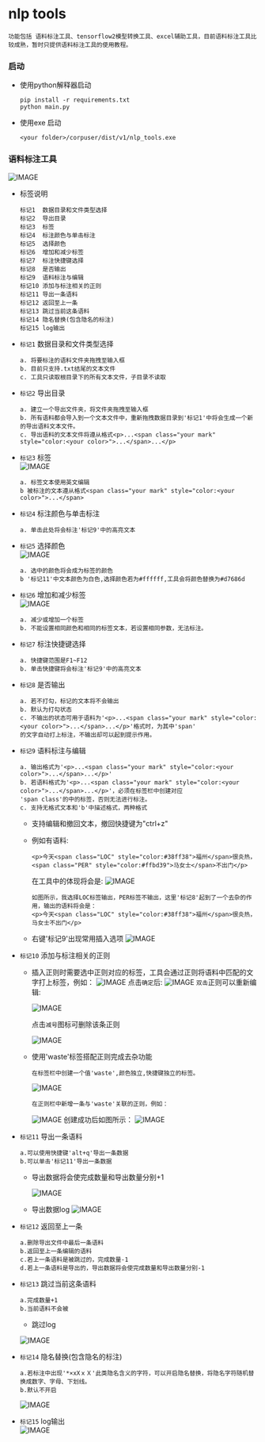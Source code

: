 # nlp tools 
```
功能包括 语料标注工具、tensorflow2模型转换工具、excel辅助工具，目前语料标注工具比较成熟，暂时只提供语料标注工具的使用教程。
```
### 启动

* 使用python解释器启动
    ```
    pip install -r requirements.txt
    python main.py
    ```
* 使用exe 启动
    ```
    <your folder>/corpuser/dist/v1/nlp_tools.exe
    ```

### 语料标注工具
![IMAGE](https://raw.githubusercontent.com/jggisnb/project_images/main/corpuser/md_image/instruction.png)

* 标签说明
    ```
    标记1  数据目录和文件类型选择    
    标记2  导出目录     
    标记3  标签
    标记4  标注颜色与单击标注       
    标记5  选择颜色     
    标记6  增加和减少标签         
    标记7  标注快捷键选择           
    标记8  是否输出
    标记9  语料标注与编辑
    标记10 添加与标注相关的正则
    标记11 导出一条语料
    标记12 返回至上一条
    标记13 跳过当前这条语料
    标记14 隐名替换(包含隐名的标注)
    标记15 log输出
    ```
* `标记1`   数据目录和文件类型选择 
    ```
    a. 将要标注的语料文件夹拖拽至输入框
    b. 目前只支持.txt结尾的文本文件
    c. 工具只读取根目录下的所有文本文件，子目录不读取
    ```   
* `标记2`   导出目录    
    ```
    a. 建立一个导出文件夹，将文件夹拖拽至输入框
    b. 所有语料都会导入到一个文本文件中，重新拖拽数据目录到'标记1'中将会生成一个新的导出语料文本文件。
    c. 导出语料的文本文件将遵从格式<p>...<span class="your mark" style="color:<your color>">...</span>...</p>
    ```
* `标记3`   标签    
    ![IMAGE](https://raw.githubusercontent.com/jggisnb/project_images/main/corpuser/md_image/mark_desc.png)
    
    ```
    a. 标签文本使用英文编辑
    b 被标注的文本遵从格式<span class="your mark" style="color:<your color>">...</span>
    ```
* `标记4`   标注颜色与单击标注    
    ```
    a. 单击此处将会标注'标记9'中的高亮文本
    ```
* `标记5`   选择颜色    
    ![IMAGE](https://raw.githubusercontent.com/jggisnb/project_images/main/corpuser/md_image/select_color.png)
    ```
    a. 选中的颜色将会成为标签的颜色
    b '标记11'中文本颜色为白色,选择颜色若为#ffffff,工具会将颜色替换为#d7686d
    ```
* `标记6`   增加和减少标签  
    ![IMAGE](https://raw.githubusercontent.com/jggisnb/project_images/main/corpuser/md_image/add_sub.png) 
    ```
    a. 减少或增加一个标签
    b. 不能设置相同颜色和相同的标签文本，若设置相同参数，无法标注。
    ``` 
* `标记7`   标注快捷键选择    
    ```
    a. 快捷键范围是F1~F12
    b. 单击快捷键将会标注'标记9'中的高亮文本
    ```
* `标记8`   是否输出    
    ```
    a. 若不打勾，标记的文本将不会输出
    b. 默认为打勾状态
    c. 不输出的状态可用于语料为'<p>...<span class="your mark" style="color:<your color>">...</span>...</p>'格式时，为其中'span'
    的文字自动打上标注，不输出却可以起到提示作用。
    ```
* `标记9`   语料标注与编辑
    ```
    a. 输出格式为'<p>...<span class="your mark" style="color:<your color>">...</span>...</p>'
    b. 若语料格式为'<p>...<span class="your mark" style="color:<your color>">...</span>...</p>'，必须在标签栏中创建对应
    'span class'的中的标签，否则无法进行标注。
    c. 支持无格式文本和'b'中描述格式，两种格式
    ```    
    * 支持编辑和撤回文本，撤回快捷键为"ctrl+z"

    * 例如有语料:
    
        `<p>今天<span class="LOC" style="color:#38ff38">福州</span>很炎热，<span class="PER" style="color:#ffbd39">马女士</span>不出门</p>`
    
        在工具中的体现将会是:
        ![IMAGE](https://raw.githubusercontent.com/jggisnb/project_images/main/corpuser/md_image/corpus_view.png) 
        ```
        如图所示，我选择LOC标签输出，PER标签不输出，这里'标记8'起到了一个去杂的作用，输出的语料将会是：
        <p>今天<span class="LOC" style="color:#38ff38">福州</span>很炎热，马女士不出门</p>
        ```
    * 右键'标记9'出现常用插入选项
    ![IMAGE](https://raw.githubusercontent.com/jggisnb/project_images/main/corpuser/md_image/insertmenu.png) 
    
* `标记10`  添加与标注相关的正则
    * 插入正则时需要选中正则对应的标签，工具会通过正则将语料中匹配的文字打上标签，例如：
        ![IMAGE](https://raw.githubusercontent.com/jggisnb/project_images/main/corpuser/md_image/regex_view.png) 
        点击`确定`后:
        ![IMAGE](https://raw.githubusercontent.com/jggisnb/project_images/main/corpuser/md_image/regex_view_after.png)
        `双击`正则可以重新编辑:
        
        ![IMAGE](https://raw.githubusercontent.com/jggisnb/project_images/main/corpuser/md_image/double_click.png)
    
        点击`减号`图标可删除该条正则
        
        ![IMAGE](https://raw.githubusercontent.com/jggisnb/project_images/main/corpuser/md_image/subicon.png)
    * 使用'waste'标签搭配正则完成去杂功能
        ```
        在标签栏中创建一个值'waste',颜色独立,快捷键独立的标签。
        ```
        ![IMAGE](https://raw.githubusercontent.com/jggisnb/project_images/main/corpuser/md_image/waste_label.png)
        ```
        在正则栏中新增一条与'waste'关联的正则，例如：
        ```
        ![IMAGE](https://raw.githubusercontent.com/jggisnb/project_images/main/corpuser/md_image/waste_desc.png)
        创建成功后如图所示：
        ![IMAGE](https://raw.githubusercontent.com/jggisnb/project_images/main/corpuser/md_image/waste_desc1.png)
         
* `标记11`  导出一条语料    
    ```
    a.可以使用快捷键'alt+q'导出一条数据
    b.可以单击'标记11'导出一条数据
    ```
    * 导出数据将会使完成数量和导出数量分别+1
    
        ![IMAGE](https://raw.githubusercontent.com/jggisnb/project_images/main/corpuser/md_image/numAdd.png)
    * 导出数据log
        ![IMAGE](https://raw.githubusercontent.com/jggisnb/project_images/main/corpuser/md_image/export_log.png)
* `标记12`  返回至上一条  
    ```
    a.删除导出文件中最后一条语料
    b.返回至上一条编辑的语料
    c.若上一条语料是被跳过的，完成数量-1
    d.若上一条语料是导出的，导出数据将会使完成数量和导出数量分别-1
    ```  
* `标记13`  跳过当前这条语料    
    ```
    a.完成数量+1
    b.当前语料不会被
    ```
    * 跳过log
    
    ![IMAGE](https://raw.githubusercontent.com/jggisnb/project_images/main/corpuser/md_image/skip_log.png)
* `标记14`  隐名替换(包含隐名的标注)  
    ```
    a.若标注中出现'*×xXｘＸ'此类隐名含义的字符，可以开启隐名替换，将隐名字符随机替换成数字、字母、下划线。
    b.默认不开启
    ```  
    ![IMAGE](https://raw.githubusercontent.com/jggisnb/project_images/main/corpuser/md_image/yinmingshuoming.png)
* `标记15`  log输出   
    ![IMAGE](https://raw.githubusercontent.com/jggisnb/project_images/main/corpuser/md_image/log_view.png) 